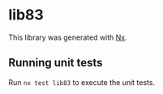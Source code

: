 # lib83

This library was generated with [Nx](https://nx.dev).

## Running unit tests

Run `nx test lib83` to execute the unit tests.

